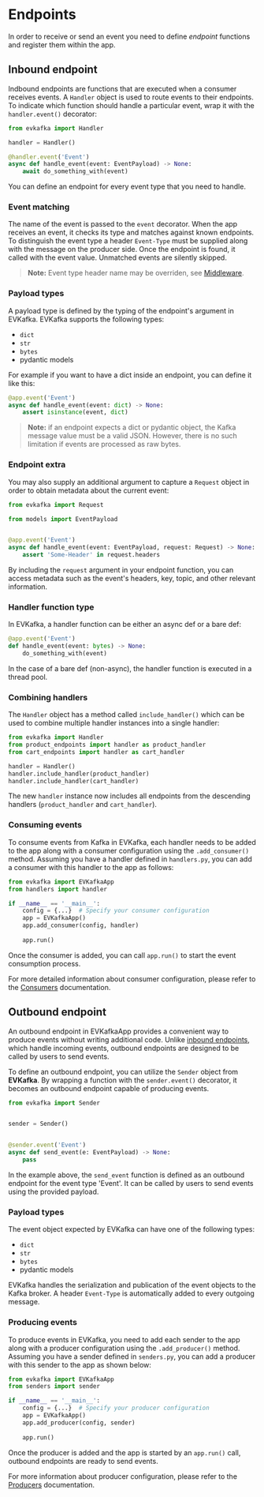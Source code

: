 # Endpoints

In order to receive or send an event you need to define 
*endpoint* functions and register them within the app.

## Inbound endpoint

Indbound endpoints are functions that are executed when a consumer receives
events. A `Handler` object is used to route events to their endpoints. 
To indicate which function should handle a particular event, wrap it with 
the `handler.event()` decorator:

```python
from evkafka import Handler

handler = Handler()

@handler.event('Event')
async def handle_event(event: EventPayload) -> None:
    await do_something_with(event)
```

You can define an endpoint for every event type that you need to handle.

### Event matching

The name of the event is passed to the `event` decorator. When the app 
receives an event, it checks its type and matches against known endpoints. 
To distinguish the event type a header `Event-Type` must be supplied 
along with the message on the producer side. Once the endpoint is found,
it called with the event value. Unmatched events are silently skipped.

> **Note:** Event type header name may be overriden, 
see [Middleware](middleware.md).

### Payload types

A payload type is defined by the typing of the endpoint's argument 
in EVKafka. EVKafka supports the following types:

- `dict`
- `str`
- `bytes`
- pydantic models

For example if you want to have a dict inside an endpoint, you can
define it like this:

```python
@app.event('Event')
async def handle_event(event: dict) -> None:
    assert isinstance(event, dict)
```

> **Note:** if an endpoint expects a dict or pydantic object, 
the Kafka message value must be a valid JSON. However, there 
is no such limitation if events are processed as raw bytes.

### Endpoint extra

You may also supply an additional argument to capture a `Request`
object in order to obtain metadata about the current event:

```python
from evkafka import Request

from models import EventPayload


@app.event('Event')
async def handle_event(event: EventPayload, request: Request) -> None:
    assert 'Some-Header' in request.headers
```

By including the `request` argument in your endpoint function, 
you can access metadata such as the event's headers, key, topic, and other 
relevant information.

### Handler function type

In EVKafka, a handler function can be either an async def or a bare def:

```python
@app.event('Event')
def handle_event(event: bytes) -> None:
    do_something_with(event)
```
In the case of a bare def (non-async), the handler function 
is executed in a thread pool.

### Combining handlers

The `Handler` object has a method called `include_handler()` which
can be used to combine multiple handler instances into a single handler:

```python
from evkafka import Handler
from product_endpoints import handler as product_handler
from cart_endpoints import handler as cart_handler

handler = Handler()
handler.include_handler(product_handler)
handler.include_handler(cart_handler)

```
The new `handler` instance now includes all endpoints from 
the descending handlers (`product_handler` and `cart_handler`).

### Consuming events

To consume events from Kafka in EVKafka, each handler 
needs to be added to the app along with a consumer 
configuration using the `.add_consumer()` method. Assuming 
you have a handler defined in `handlers.py`, you can 
add a consumer with this handler to the app as follows:

```python
from evkafka import EVKafkaApp
from handlers import handler

if __name__ == '__main__':
    config = {...}  # Specify your consumer configuration
    app = EVKafkaApp()
    app.add_consumer(config, handler)
    
    app.run()
```
Once the consumer is added, you can call `app.run()` to start 
the event consumption process.

For more detailed information about consumer configuration, 
please refer to the [Consumers](consumers.md) documentation. 

## Outbound endpoint

An outbound endpoint in EVKafkaApp provides a convenient 
way to produce events without writing additional code. 
Unlike [inbound endpoints](#inbound-endpoint), which handle 
incoming events, outbound endpoints are designed 
to be called by users to send events.

To define an outbound endpoint, you can utilize the `Sender` 
object from **EVKafka**. By wrapping a function with 
the `sender.event()` decorator, it becomes an outbound 
endpoint capable of producing events.

```python
from evkafka import Sender


sender = Sender()


@sender.event('Event')
async def send_event(e: EventPayload) -> None:
    pass
```
In the example above, the `send_event` function is defined 
as an outbound endpoint for the event type 'Event'. 
It can be called by users to send events using the provided payload.


### Payload types

The event object expected by EVKafka can have one
of the following types:

- `dict`
- `str`
- `bytes`
- pydantic models

EVKafka handles the serialization and publication of 
the event objects to the Kafka broker. A header `Event-Type`
is automatically added to every outgoing message.

### Producing events
To produce events in EVKafka, you need to add each sender 
to the app along with a producer configuration using 
the `.add_producer()` method. Assuming you have a sender
defined in `senders.py`, you can add a producer with this sender
to the app as shown below:


```python
from evkafka import EVKafkaApp
from senders import sender

if __name__ == '__main__':
    config = {...}  # Specify your producer configuration
    app = EVKafkaApp()
    app.add_producer(config, sender)
    
    app.run()
```
Once the producer is added and the app is started by 
an `app.run()` call, outbound endpoints are ready to send events.

For more information about producer configuration, 
please refer to the [Producers](producers.md) documentation. 